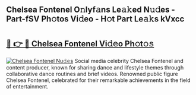 ## Chelsea Fontenel O𝚗lyf𝚊ns Le𝚊𝚔ed N𝚞𝚍es - Part-fSV Ph𝚘tos Vi𝚍eo - H𝚘t Part Le𝚊𝚔s kVxcc

# <h2><a href="http://hf2ow36.feru.top/?c=Chelsea+Fontenel">🔗 👉 🔴 Chelsea Fontenel Vi𝚍𝚎o Ph𝚘t𝚘𝚜</a></h2>

[![Chelsea Fontenel Nu𝚍𝚎s](https://i.imgur.com/0TWrTi3.gif)](http://hf2ow36.feru.top/?c=Chelsea+Fontenel)
Social media celebrity Chelsea Fontenel and content producer, known for sharing dance and lifestyle themes through collaborative dance routines and brief videos. Renowned public figure Chelsea Fontenel, celebrated for their remarkable achievements in the field of entertainment. 
